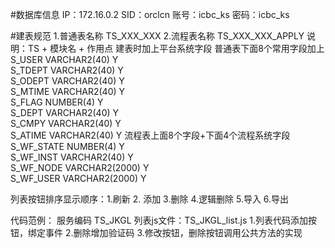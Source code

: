 #数据库信息
IP：172.16.0.2
SID：orclcn
账号：icbc_ks
密码：icbc_ks

#建表规范
1.普通表名称 TS_XXX_XXX
2.流程表名称 TS_XXX_XXX_APPLY
说明：TS + 模块名 + 作用点
建表时加上平台系统字段
普通表下面8个常用字段加上
S_USER	VARCHAR2(40)	Y			
S_TDEPT	VARCHAR2(40)	Y			
S_ODEPT	VARCHAR2(40)	Y			
S_MTIME	VARCHAR2(40)	Y			
S_FLAG	NUMBER(4)	Y			
S_DEPT	VARCHAR2(40)	Y			
S_CMPY	VARCHAR2(40)	Y			
S_ATIME	VARCHAR2(40)	Y
流程表上面8个字段+下面4个流程系统字段			
S_WF_STATE	NUMBER(4)	Y			
S_WF_INST	VARCHAR2(40)	Y			
S_WF_NODE	VARCHAR2(2000)	Y			
S_WF_USER	VARCHAR2(2000)	Y	

列表按钮排序显示顺序：1.刷新    2. 添加 3.删除 4.逻辑删除   5.导入 6.导出     

代码范例：
服务编码 TS_JKGL   列表js文件：TS_JKGL_list.js
1.列表代码添加按钮，绑定事件
2.删除增加验证码
3.修改按钮，删除按钮调用公共方法的实现
		
